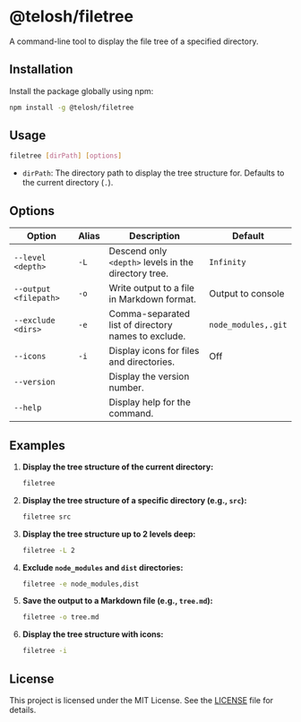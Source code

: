 # @telosh/filetree

A command-line tool to display the file tree of a specified directory.

## Installation

Install the package globally using npm:

```bash
npm install -g @telosh/filetree
```

## Usage

```bash
filetree [dirPath] [options]
```

- `dirPath`: The directory path to display the tree structure for. Defaults to the current directory (`.`).

## Options

| Option                | Alias | Description                                                              | Default                   |
|-----------------------|-------|--------------------------------------------------------------------------|---------------------------|
| `--level <depth>`     | `-L`  | Descend only `<depth>` levels in the directory tree.                      | `Infinity`                |
| `--output <filepath>` | `-o`  | Write output to a file in Markdown format.                                | Output to console         |
| `--exclude <dirs>`    | `-e`  | Comma-separated list of directory names to exclude.                       | `node_modules,.git`       |
| `--icons`               | `-i`    | Display icons for files and directories.                                   | Off                       |
| `--version`           |       | Display the version number.                                              |                           |
| `--help`              |       | Display help for the command.                                            |                           |

## Examples

1.  **Display the tree structure of the current directory:**

    ```bash
    filetree
    ```

2.  **Display the tree structure of a specific directory (e.g., `src`):**

    ```bash
    filetree src
    ```

3.  **Display the tree structure up to 2 levels deep:**

    ```bash
    filetree -L 2
    ```

4.  **Exclude `node_modules` and `dist` directories:**

    ```bash
    filetree -e node_modules,dist
    ```

5.  **Save the output to a Markdown file (e.g., `tree.md`):**

    ```bash
    filetree -o tree.md
    ```

6.  **Display the tree structure with icons:**

    ```bash
    filetree -i
    ```

## License

This project is licensed under the MIT License. See the [LICENSE](LICENSE) file for details.
